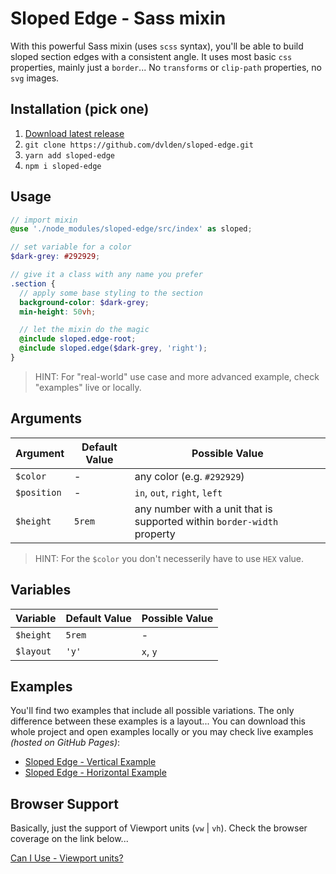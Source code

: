 # Sloped Edge - Sass mixin

With this powerful Sass mixin (uses `scss` syntax), you'll be able to build sloped section edges with a consistent angle.
It uses most basic `css` properties, mainly just a `border`... No `transforms` or `clip-path` properties, no `svg` images.


## Installation (pick one)

1. [Download latest release](https://github.com/dvlden/sloped-edge/releases)
2. `git clone https://github.com/dvlden/sloped-edge.git`
3. `yarn add sloped-edge`
4. `npm i sloped-edge`


## Usage

```scss
// import mixin
@use './node_modules/sloped-edge/src/index' as sloped;

// set variable for a color
$dark-grey: #292929;

// give it a class with any name you prefer
.section {
  // apply some base styling to the section
  background-color: $dark-grey;
  min-height: 50vh;

  // let the mixin do the magic
  @include sloped.edge-root;
  @include sloped.edge($dark-grey, 'right');
}
```

> HINT: For "real-world" use case and more advanced example, check "examples" live or locally.


## Arguments

| Argument    | Default Value | Possible Value               |
| ----------- | ------------- | ---------------------------- |
| `$color`    | -             | any color (e.g. `#292929`)   |
| `$position` | -             | `in`, `out`, `right`, `left` |
| `$height`   | `5rem`        | any number with a unit that is supported within `border-width` property |

> HINT: For the `$color` you don't necesserily have to use `HEX` value.


## Variables

| Variable  | Default Value | Possible Value |
| --------- | ------------- | -------------- |
| `$height` | `5rem`        | -              |
| `$layout` | `'y'`         | `x`, `y`       |


## Examples

You'll find two examples that include all possible variations. The only difference between these examples is a layout...
You can download this whole project and open examples locally or you may check live examples _(hosted on GitHub Pages)_:

- [Sloped Edge - Vertical Example](https://dvlden.github.io/sloped-edge/vertical/)
- [Sloped Edge - Horizontal Example](https://dvlden.github.io/sloped-edge/horizontal/)


## Browser Support

Basically, just the support of Viewport units (`vw` | `vh`). Check the browser coverage on the link below...

[Can I Use - Viewport units?](https://caniuse.com/#search=viewport%20units)
